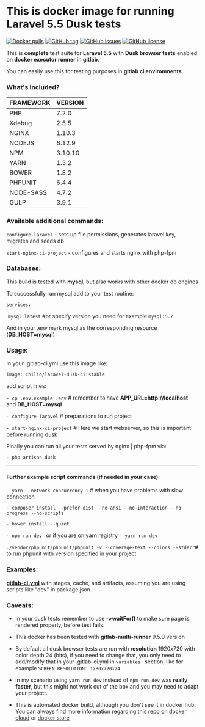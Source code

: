 # This is docker image for running Laravel 5.5 Dusk tests


[![Docker pulls](https://img.shields.io/docker/pulls/chilio/laravel-dusk-ci.svg)](https://hub.docker.com/r/chilio/laravel-dusk-ci) [![GitHub tag](https://img.shields.io/github/tag/chilio/laravel-dusk-ci.svg)](https://github.com/chilio/laravel-dusk-ci/tags) [![GitHub issues](https://img.shields.io/github/issues/chilio/laravel-dusk-ci.svg)](https://github.com/chilio/laravel-dusk-ci/issues) [![GitHub license](https://img.shields.io/badge/license-MIT-blue.svg)](https://github.com/chilio/laravel-dusk-ci/blob/master/LICENSE)


This is **complete** test suite for **Laravel 5.5** with **Dusk browser tests** enabled on **docker executor runner** in **gitlab**.

You can easily use this for testing purposes in **gitlab ci environments**.

### **What's included?**

| FRAMEWORK | VERSION |
| --------- | ------- |
| PHP       | 7.2.0 |
| Xdebug    | 2.5.5   |
| NGINX     | 1.10.3  |
| NODEJS    | 6.12.9  |
| NPM       | 3.10.10 |
| YARN      | 1.3.2   |
| BOWER     | 1.8.2   |
| PHPUNIT   | 6.4.4   |
| NODE-SASS | 4.7.2   |
| GULP      | 3.9.1   |

### **Available additional commands:**

`configure-laravel` - sets up file permissions, generates laravel key, migrates and seeds db

`start-nginx-ci-project` - configures and starts nginx with php-fpm

### **Databases:**

This build is tested with **mysql**, but also works with other docker db engines

To successfully run mysql add to your test routine:

`services:`

​	`mysql:latest` #or specify version you need for example `mysql:5.7`

And in your .env mark mysql as the corresponding resource (**DB_HOST=mysql**)

### **Usage:**

In your .gitlab-ci.yml use this image like:

`image: chilio/laravel-dusk-ci:stable`

add script lines:

`- cp .env.example .env`  # remember to have **APP_URL=http://localhost** and **DB_HOST=mysql**

`- configure-laravel` # preparations to run project

`- start-nginx-ci-project`  # Here we start webserver, so this is important before running dusk

Finally you can run all your tests served by nginx | php-fpm via:

`- php artisan dusk`

------

#### Further example script commands (if needed in your case):

`- yarn --network-concurrency 1` # when you have problems with slow connection

`- composer install --prefer-dist --no-ansi --no-interaction --no-progress --no-scripts`


`- bower install --quiet`

`- npm run dev ` or if you are on yarn registry `- yarn run dev `

`./vendor/phpunit/phpunit/phpunit -v --coverage-text --colors --stderr`# to run phpunit with version specified in your project

### **Examples:**


**[gitlab-ci.yml](https://github.com/chilio/laravel-dusk-ci/blob/master/examples/.gitlab-ci.yml)** with stages, cache, and artifacts, assuming you are using scripts like "dev" in package.json.


### **Caveats:**

- In your dusk tests remember to use -**>waitFor()** to make sure page is rendered properly, before test fails.
- This docker has been tested with **gitlab-multi-runner** 9.5.0 version
- By default all dusk browser tests are run with **resolution** 1920x720 with color depth 24 (bits), if you need to change that, you only need to add/modify that in your .gitlab-ci.yml in `variables:` section, like for example `SCREEN_RESOLUTION: 1280x720x24`


- in my scenario using `yarn run dev` instead of `npm run dev`  was **really faster**, but this might not work out of the box and you may need to adapt your project.
- This is automated docker build, although you don't see it in docker hub. You can always find more information regarding this repo on [docker cloud](https://cloud.docker.com/swarm/chilio/repository/registry-1.docker.io/chilio/laravel-dusk-ci/general) or [docker store](https://store.docker.com/community/images/chilio/laravel-dusk-ci) 


